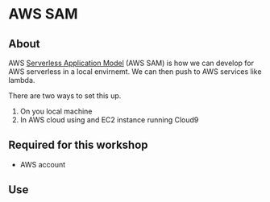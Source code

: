 # AWS SAM

## About

AWS [Serverless Application Model](https://github.com/awslabs/serverless-application-model) (AWS SAM) is how we can develop for AWS serverless in a local envirnemt. We can then push to AWS services like lambda.

There are two ways to set this up.

1. On you local machine
2. In AWS cloud using and EC2 instance running Cloud9

## Required for this workshop

* AWS account




## Use
